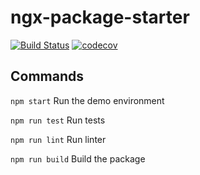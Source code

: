 # ngx-package-starter

[![Build Status](https://dev.azure.com/milestechnologies/ngx-package-starter/_apis/build/status/milestechnologies.ngx-package-starter?branchName=develop)](https://dev.azure.com/milestechnologies/ngx-package-starter/_build/latest?definitionId=1&branchName=develop) [![codecov](https://codecov.io/gh/milestechnologies/ngx-package-starter/branch/develop/graph/badge.svg)](https://codecov.io/gh/milestechnologies/ngx-package-starter)

## Commands
`npm start` Run the demo environment

`npm run test` Run tests

`npm run lint` Run linter

`npm run build` Build the package
